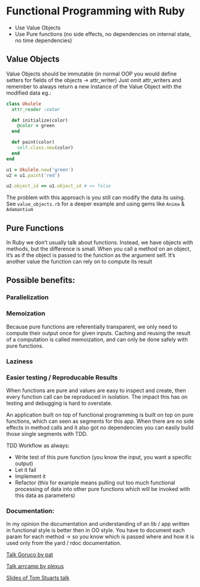 # Functional Programming with Ruby

- Use Value Objects
- Use Pure functions (no side effects, no dependencies on internal state, no time dependencies)

## Value Objects

Value Objects should be immutable (in normal OOP you would define setters for fields of the objects -> attr_writer)
Just omit attr_writers and remember to always return a new instance of the Value Object with the modified data eg.:

```ruby
class Ukulele
  attr_reader :color

  def initialize(color)
    @color = green
  end

  def paint(color)
    self.class.new(color)
  end
end

u1 = Ukulele.new('green')
u2 = u1.paint('red')

u2.object_id == u1.object_id # => false
```

The problem with this approach is you still can modify the data its using.
See `value_objects.rb` for a deeper example and using gems like `Anima` & `Adamantium`

## Pure Functions

In Ruby we don’t usually talk about functions. Instead, we have objects with methods, but the difference is small. When you call a method on an object, it’s as if the object is passed to the function as the argument self. It’s another value the function can rely on to compute its result

## Possible benefits:

### Parallelization

### Memoization

Because pure functions are referentially transparent, we only need to compute their output once for given inputs. Caching and reusing the result of a computation is called memoization, and can only be done safely with pure functions.

### Laziness

### Easier testing / Reproducable Results

When functions are pure and values are easy to inspect and create, then every function call can be reproduced in isolation. The impact this has on testing and debugging is hard to overstate.

An application built on top of functional programming is built on top on pure functions, which can seen as segments for this app.
When there are no side effects in method calls and it also got no dependencies you can easily build those single segments with TDD.

TDD Workflow as always:
- Write test of this pure function (you know the input, you want a specific output)
- Let it fail
- Implement it
- Refactor (this for example means pulling out too much functional processing of data into other pure functions which will be invoked with this data as parameters)

### Documentation:

In my opinion the documentation and understanding of an lib / app written in functional style is better then in OO style.
You have to document each param for each method -> so you know which is passed where and how it is used only from the yard / rdoc documentation.

[Talk Goruco by pat](https://www.youtube.com/watch?v=5ZjwEPupybw)

[Talk arrcamp by plexus](https://www.youtube.com/watch?v=JcFmnF3BDIM)

[Slides of Tom Stuarts talk](http://codon.com/files/thinking-functionally-in-ruby.pdf)
